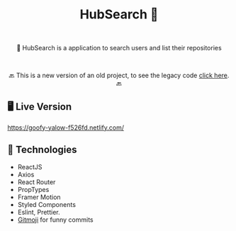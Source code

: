 <h1 align="center" margin="30px 0">HubSearch 🔎</h1>

<br>

<p align="center" padding="15px 0"><g-emoji class="g-emoji" alias="bust_in_silhouette" fallback-src="https://github.githubassets.com/images/icons/emoji/unicode/1f464.png">👤</g-emoji> HubSearch is a application to search users and list their repositories</p>

<br>

<p align="center">🔙 This is a new version of an old project, to see the legacy code <a href="https://github.com/vncsrbro/gitstar" target="_blank">click here</a>. 🔙</p>

## 🖥️ Live Version

https://goofy-yalow-f526fd.netlify.com/

## 🚀 Technologies

- ReactJS
- Axios
- React Router
- PropTypes
- Framer Motion
- Styled Components
- Eslint, Prettier.
- [Gitmoji](https://gitmoji.carloscuesta.me/) for funny commits
